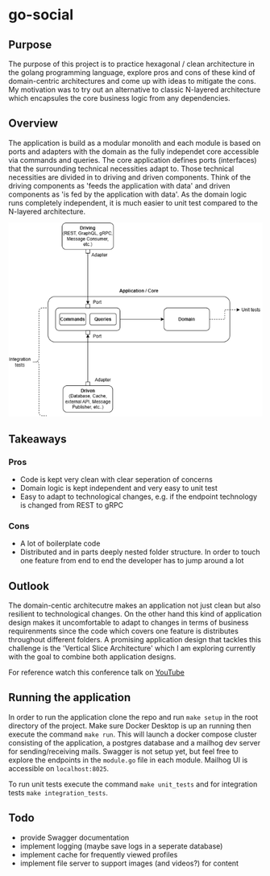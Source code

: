 # go-social
## Purpose
The purpose of this project is to practice hexagonal / clean architecture in the golang programming language, explore pros and cons of these kind of domain-centric architectures and come up with ideas to mitigate the cons.
My motivation was to try out an alternative to classic N-layered architecture which encapsules the core business logic from any dependencies.

## Overview
The application is build as a modular monolith and each module is based on ports and adapters with the domain as the fully independet core accessible via commands and queries. The core application defines ports (interfaces) that the surrounding technical necessities adapt to. Those technical necessities are divided in to driving and driven components. Think of the driving components as 'feeds the application with data' and driven components as 'is fed by the application with data'.
As the domain logic runs completely independent, it is much easier to unit test compared to the N-layered architecture.

![Diagram of ports and adapter architecture](/diagram.png)

## Takeaways
### Pros
- Code is kept very clean with clear seperation of concerns
- Domain logic is kept independent and very easy to unit test
- Easy to adapt to technological changes, e.g. if the endpoint technology is changed from REST to gRPC

### Cons
- A lot of boilerplate code
- Distributed and in parts deeply nested folder structure. In order to touch one feature from end to end the developer has to jump around a lot

## Outlook
The domain-centic architecutre makes an application not just clean but also resilient to technological changes. On the other hand this kind of application design makes it uncomfortable to adapt to changes in terms of business requirenments since the code which covers one feature is distributes throughout different folders.
A promising application design that tackles this challenge is the 'Vertical Slice Architecture' which I am exploring currently with the goal to combine both application designs.

For reference watch this conference talk on [YouTube](https://www.youtube.com/watch?v=1PAGtLwOH4Y)

## Running the application
In order to run the application clone the repo and run `make setup` in the root directory of the project. Make sure Docker Desktop is up an running then execute the command `make run`. This will launch a docker compose cluster consisting of the application, a postgres database and a mailhog dev server for sending/receiving mails.
Swagger is not setup yet, but feel free to explore the endpoints in the `module.go` file in each module.
Mailhog UI is accessible on `localhost:8025`.

To run unit tests execute the command `make unit_tests` and for integration tests `make integration_tests`.

## Todo
- provide Swagger documentation
- implement logging (maybe save logs in a seperate database)
- implement cache for frequently viewed profiles
- implement file server to support images (and videos?) for content